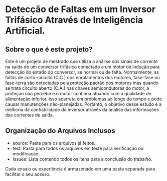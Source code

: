 # Detecção de Faltas em um Inversor Trifásico Através de Inteligência Artificial.

## Sobre o que é este projeto?
Este é um projeto de mestrado que utiliza a análise dos sinais de corrente na saída de um conversor trifásico conectado a um motor de indução para detecção do estado do conversor, se normal ou de falta. Normalmente, as faltas de curto-circuito (C.C.) nos enrolamentos dos motores, fase-fase ou fase-terra são detectadas pela proteção padrão dos motores mas quando se trata circuito aberto (C.A.) nas chaves semicondutoras do motor, a proteção não percebe e o motor continua atuando com a qualidade de alimentação inferior. Isso acarreta em problemas ao longo do tempo e pode causar manutenções não-planejadas. 
Portanto, o objetivo desse estudo é a melhoria da confiabilidade do inversor através da análise das informações das correntes de saída. 

## Organização do Arquivos Inclusos
- source: Pasta para os arquivos já feitos. 
- test: Pasta para todos os arquivos em teste para verificação ou modificação. 
- Issues: Lista contendo todos os ítens para a conclusão do trabalho. 

Cada ensaio ou experiência é armazenado em uma pasta separada para facilitar o seu acesso. 


